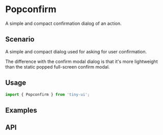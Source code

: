 # Popconfirm

A simple and compact confirmation dialog of an action.

## Scenario

A simple and compact dialog used for asking for user confirmation.

The difference with the confirm modal dialog is that it's more lightweight than the static popped full-screen confirm modal.

## Usage

```js
import { Popconfirm } from 'tiny-ui';
```

## Examples

<!--{demo}-->

## API


